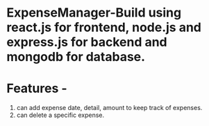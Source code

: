 # ExpenseManager-Build using react.js for frontend, node.js and express.js for backend and mongodb for database.
# Features -
1. can add expense date, detail, amount to keep track of expenses.
2. can delete a specific expense.
